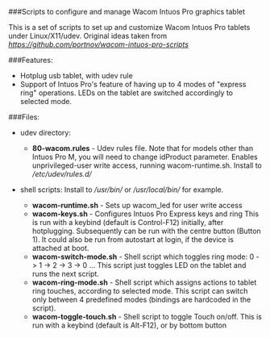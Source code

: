 ###Scripts to configure and manage Wacom Intuos Pro graphics tablet

This is a set of scripts to set up and customize Wacom Intuos Pro tablets under
Linux/X11/udev.  Original ideas taken from *https://github.com/portnov/wacom-intuos-pro-scripts*

###Features:

* Hotplug usb tablet, with udev rule
* Support of Intuos Pro's feature of having up to 4 modes of "express ring"
  operations.  LEDs on the tablet are switched accordingly to selected mode.

###Files:

* udev directory:
  * **80-wacom.rules** - Udev rules file. Note that for models other than Intuos Pro M, you will
    need to change idProduct parameter. Enables unprivileged-user write access, running 
    wacom-runtime.sh.
    Install to */etc/udev/rules.d/*

* shell scripts: Install to */usr/bin/* or */usr/local/bin/* for example.

  * **wacom-runtime.sh** - Sets up wacom_led for user write access
  * **wacom-keys.sh** - Configures Intuos Pro Express keys and ring
                    This is run with a keybind (default is Control-F12) initially, after
                    hotplugging. Subsequently can be run with the centre button (Button 1).
                    It could also be run from autostart at login, if the device is attached
                    at boot.
  * **wacom-switch-mode.sh** - Shell script which toggles ring mode: 0 -> 1 -> 2 ->
    3 -> 0 ...  This script just toggles LED on the tablet and runs the next
    script.
  * **wacom-ring-mode.sh** - Shell script which assigns actions to tablet ring
    touches, according to selected mode. This script can switch only between 4
    predefined modes (bindings are hardcoded in the script). 
  * **wacom-toggle-touch.sh** - Shell script to toggle Touch on/off.
                            This is run with a keybind (default is Alt-F12), or by bottom button
